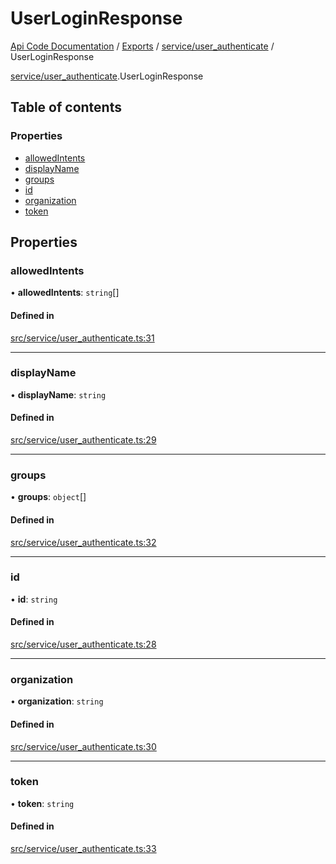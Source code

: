 # UserLoginResponse
[Api Code Documentation](../README.md) / [Exports](../modules.md) / [service/user\_authenticate](../modules/service_user_authenticate.md) / UserLoginResponse

[service/user\_authenticate](../modules/service_user_authenticate.md).UserLoginResponse

## Table of contents

### Properties

- [allowedIntents](service_user_authenticate.UserLoginResponse.md#allowedintents)
- [displayName](service_user_authenticate.UserLoginResponse.md#displayname)
- [groups](service_user_authenticate.UserLoginResponse.md#groups)
- [id](service_user_authenticate.UserLoginResponse.md#id)
- [organization](service_user_authenticate.UserLoginResponse.md#organization)
- [token](service_user_authenticate.UserLoginResponse.md#token)

## Properties

### allowedIntents

• **allowedIntents**: `string`[]

#### Defined in

[src/service/user_authenticate.ts:31](https://github.com/openkfw/TruBudget/blob/c993c60c/api/src/service/user_authenticate.ts#L31)

___

### displayName

• **displayName**: `string`

#### Defined in

[src/service/user_authenticate.ts:29](https://github.com/openkfw/TruBudget/blob/c993c60c/api/src/service/user_authenticate.ts#L29)

___

### groups

• **groups**: `object`[]

#### Defined in

[src/service/user_authenticate.ts:32](https://github.com/openkfw/TruBudget/blob/c993c60c/api/src/service/user_authenticate.ts#L32)

___

### id

• **id**: `string`

#### Defined in

[src/service/user_authenticate.ts:28](https://github.com/openkfw/TruBudget/blob/c993c60c/api/src/service/user_authenticate.ts#L28)

___

### organization

• **organization**: `string`

#### Defined in

[src/service/user_authenticate.ts:30](https://github.com/openkfw/TruBudget/blob/c993c60c/api/src/service/user_authenticate.ts#L30)

___

### token

• **token**: `string`

#### Defined in

[src/service/user_authenticate.ts:33](https://github.com/openkfw/TruBudget/blob/c993c60c/api/src/service/user_authenticate.ts#L33)
